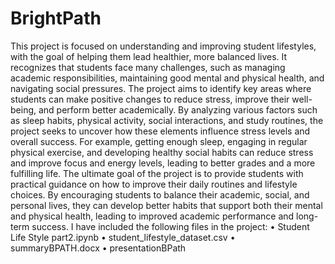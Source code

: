 # BrightPath
This project is focused on understanding and improving student lifestyles, with the goal of helping them lead healthier, more balanced lives. It recognizes that students face many challenges, such as managing academic responsibilities, maintaining good mental and physical health, and navigating social pressures. The project aims to identify key areas where students can make positive changes to reduce stress, improve their well-being, and perform better academically.
By analyzing various factors such as sleep habits, physical activity, social interactions, and study routines, the project seeks to uncover how these elements influence stress levels and overall success. For example, getting enough sleep, engaging in regular physical exercise, and developing healthy social habits can reduce stress and improve focus and energy levels, leading to better grades and a more fulfilling life.
The ultimate goal of the project is to provide students with practical guidance on how to improve their daily routines and lifestyle choices. By encouraging students to balance their academic, social, and personal lives, they can develop better habits that support both their mental and physical health, leading to improved academic performance and long-term success.
I have included the following files in the project:
•	Student Life Style part2.ipynb
•	student_lifestyle_dataset.csv
•	summaryBPATH.docx
•	presentationBPath
